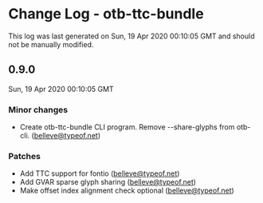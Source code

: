 # Change Log - otb-ttc-bundle

This log was last generated on Sun, 19 Apr 2020 00:10:05 GMT and should not be manually modified.

<!-- Start content -->

## 0.9.0

Sun, 19 Apr 2020 00:10:05 GMT

### Minor changes

- Create otb-ttc-bundle CLI program. Remove --share-glyphs from otb-cli. (belleve@typeof.net)

### Patches

- Add TTC support for fontio (belleve@typeof.net)
- Add GVAR sparse glyph sharing (belleve@typeof.net)
- Make offset index alignment check optional (belleve@typeof.net)
